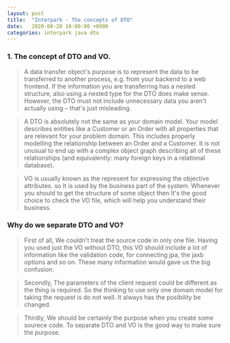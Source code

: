 ```yaml
---
layout: post
title:  "Interpark - The concepts of DTO"
date:   2020-08-20 10:00:00 +0900
categories: interpark java dto
---
```


### 1. The concept of DTO and VO.

> A data transfer object's purpose is to represent the data to be transferred to another process, e.g. from your backend to a web frontend. If the information you are transferring has a nested structure, also using a nested type for the DTO does make sense. However, the DTO must not include unnecessary data you aren't actually using – that's just misleading.

> A DTO is absolutely not the same as your domain model. Your model describes entities like a Customer or an Order with all properties that are relevant for your problem domain. This includes properly modelling the relationship between an Order and a Customer. It is not unusual to end up with a complex object graph describing all of these relationships (and equivalently: many foreign keys in a relational database).

> VO is usually known as the represent for expressing the objective attributes. so It is used by the business part of the system. Whenever you should to get the structure of some object then It's the good choice to check the VO file, which will help you understand their business.

### Why do we separate DTO and VO?

> First of all, We couldn't treat the source code in only one file. Having you used just the VO without DTO, this VO should include a lot of information like the validation code, for connecting jpa, the jaxb options and so on. These many information would gave us the big confusion. 

> Secondly, The parameters of the client request could be different as the thing is required. So the thinking to use only one domain model for taking the request is do not well. It always has the posibility be changed.

> Thirdly, We should be certainly the purpose when you create some sourece code. To separate DTO and VO is the good way to make sure the purpose.